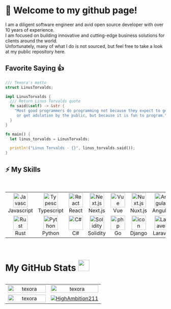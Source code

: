 # 👋 Welcome to my github page! <br />

I am a diligent software engineer and avid open source developer with over 10 years of experience. <br /> I am focused on building innovative and cutting-edge business solutions for clients around the world. <br /> Unfortunately, many of what I do is not sourced, but feel free to take a look at my public repository here.



## Favorite Saying 👍

```rust
/// Texora's motto
struct LinusTorvalds;

impl LinusTorvalds {
  /// Return Linus Torvalds quote
  fn said(&self) -> &str {
    "Most good programmers do programming not because they expect to get paid /
     or get adulation by the public, but because it is fun to program."
  }
}

fn main() {
  let linus_torvalds = LinusTorvalds;

  println!("Linus Torvalds - {}", linus_torvalds.said());
}
```

## ⚡ My Skills
<br />

<table align="center">
  <tr>
      <td align="center" width="90">
        <img src="https://techstack-generator.vercel.app/js-icon.svg" alt="Javascript" width="45" height="45" />
        <br>Javascript
      </td>
      <td align="center" width="90">
        <img src="https://techstack-generator.vercel.app/ts-icon.svg" alt="Typescript" width="45" height="45" />
        <br>Typescript
      </td>
      <td align="center" width="90">
        <img src="https://techstack-generator.vercel.app/react-icon.svg" alt="React" width="45" height="45" />
        <br>React
      </td>
      <td align="center" width="90">
        <img src="https://skillicons.dev/icons?i=nextjs" width="45" height="45" alt="Next.js" />
        <br>Next.js
      </td>
      <td align="center" width="90">
        <img src="https://skillicons.dev/icons?i=vue" width="45" height="45" alt="Vue" />
        <br>Vue
      </td>
      <td align="center" width="90">
        <img src="https://skillicons.dev/icons?i=nuxtjs" width="45" height="45" alt="Nuxt.js" />
        <br>Nuxt.js
      </td>
      <td align="center" width="90">
        <img src="https://skillicons.dev/icons?i=angular" width="45" height="45" alt="Angular" />
        <br>Angular
      </td>
      <td align="center" width="90">
        <img src="https://skillicons.dev/icons?i=threejs" width="45" height="45" alt="Three.js" />
        <br>Three.js
      </td>
    </tr>
    <tr>
        <td align="center" width="90">
          <img src="https://skillicons.dev/icons?i=rust" width="45" height="45" alt="Rust" />
            <br>Rust
          </td>
        <td align="center" width="90">
          <img src="https://skillicons.dev/icons?i=python" width="45" height="45" alt="Python" />
          <br>Python
        <td align="center" width="90">
            <img src="https://skillicons.dev/icons?i=c#" width="45" height="45" alt="C#" />
            <br>C#
        </td>
        <td align="center" width="90">
            <img src="https://skillicons.dev/icons?i=solidity" width="45" height="45" alt="Solidity" />
            <br>Solidity
        </td>
        <td align="center" width="90">
            <img src="https://skillicons.dev/icons?i=go" width="45" height="45" alt="php" />
            <br>Go
        </td>
        <td align="center" width="90">
          <img src="https://techstack-generator.vercel.app/django-icon.svg" alt="icon" width="45" height="45" />
          <br>Django
        </td>
        <td align="center" width="90">
          <img src="https://skillicons.dev/icons?i=laravel" width="45" height="45" alt="Laravel" />
          <br>Laravel
        </td>
        <td align="center" width="90">
          <img src="https://skillicons.dev/icons?i=wordpress" width="45" height="45" alt="rails" />
          <br>WordPress
        </td>
    </tr>
</table>
<h2></h2>
<div style="display: flex; align-items: center">
  <h1> 
    My GitHub Stats 
    <a href="#-my-github-stats--">
      <img src = "https://raw.githubusercontent.com/HighAmbition211/HighAmbition211/auxiliary/others/charts.gif" width = 35px height = 35px>
    </a>
  </h1>
</div>

<table align="center">
  <tr>
    <td align="center" width="45%">
        <a href="#-my-github-stats--"><img width="100%" src="https://gh-readme-profile.vercel.app/api?username=texora&theme=neon-dark&border_width=0&border_radius=15.2&hide_border=true" alt="texora" /></a>
    </td>
    <td align="center" width="55%">
        <a href="#-my-github-stats--"><img width="100%" src="https://github-profile-summary-cards.vercel.app/api/cards/profile-details?username=texora&theme=2077" alt="texora" /></a>
    </td>
  </tr>
  <tr>
    <td align="center" width="40%">
        <a href="#-my-github-stats--"><img width="100%" src="https://github-readme-streak-stats.herokuapp.com?user=texora&theme=dark&hide_border=true&border_radius=9.4&ring=3A0CA3&fire=D62828&dates=00F5D4&sideLabels=FFC300&stroke=8338EC&currStreakLabel=FFC300" alt="texora" /></a>
    </td>
    <td align="center" width="60%">
        <a href="#-my-github-stats--"><img src="https://github-readme-activity-graph.vercel.app/graph/?username=HighAmbition211&bg_color=000&color=F8D866&line=F85D7F&point=FFFFFF&area=true&custom_title=Contribution%20Graph&height=350&days=20&hide_border=true" alt="HighAmbition211" /></a>
    </td>
  </tr>
</table>
